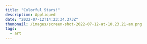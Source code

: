 ```yaml
---
title: "Colorful Stars!"
description: Appliqued
date: "2022-07-12T14:23:34.373Z"
thumbnail: /images/screen-shot-2022-07-12-at-10.23.21-am.png
tags:
  - art
---
```

